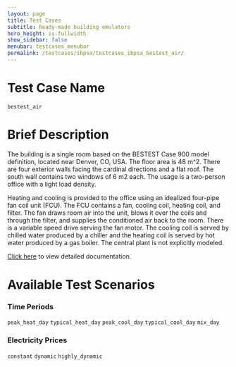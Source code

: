 ```yaml
---
layout: page
title: Test Cases
subtitle: Ready-made building emulators
hero_height: is-fullwidth
show_sidebar: false
menubar: testcases_menubar
permalink: /testcases/ibpsa/testcases_ibpsa_bestest_air/
---
```


# Test Case Name
``bestest_air``

# Brief Description
The building is a single room based on the BESTEST Case 900 model definition,
located near Denver, CO, USA.  The floor area is 48 m^2.  There are four
exterior walls facing the cardinal directions and a flat roof.
The south wall contains two windows of 6 m2 each.  The usage is a two-person office with a light load density.

Heating and cooling is provided to the office using an idealized four-pipe
fan coil unit (FCU).  The FCU contains a fan, cooling coil, heating coil,
and filter.  The fan draws room air into the unit, blows it over the coils
and through the filter, and supplies the conditioned air back to the room.
There is a variable speed drive serving the fan motor.  The cooling coil
is served by chilled water produced by a chiller and the heating coil is
served by hot water produced by a gas boiler.  The central plant is not
explicitly modeled.

[Click here](/docs-testcases/bestest_air/index.html) to view detailed documentation.

# Available Test Scenarios
### Time Periods
``peak_heat_day``
``typical_heat_day``
``peak_cool_day``
``typical_cool_day``
``mix_day``
### Electricity Prices
``constant``
``dynamic``
``highly_dynamic``

